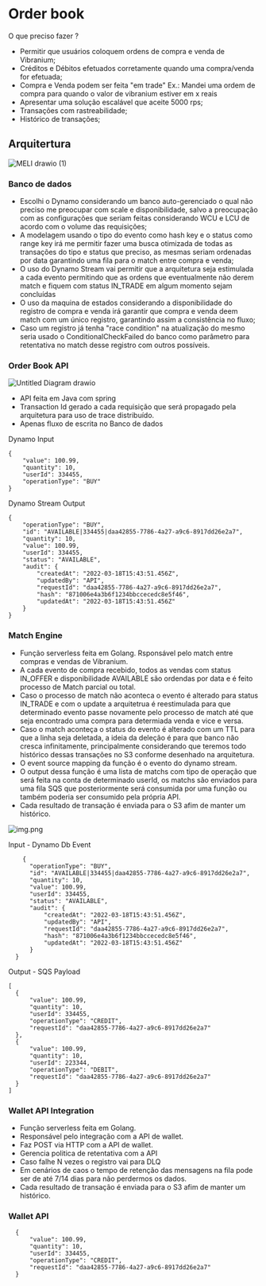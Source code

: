 # Order book

O que preciso fazer ?

- Permitir que usuários coloquem ordens de compra e venda de Vibranium;
- Créditos e Débitos efetuados corretamente quando uma compra/venda for efetuada;
- Compra e Venda podem ser feita "em trade" Ex.: Mandei uma ordem de compra para quando o valor de vibranium estiver em x reais
- Apresentar uma solução escalável que aceite 5000 rps;
- Transações com rastreabilidade;
- Histórico de transações;


## Arquitertura
![MELI drawio (1)](https://user-images.githubusercontent.com/12643220/159602408-f73da6b6-38b8-4f63-bdac-2151d4966901.png)

### Banco de dados

- Escolhi o Dynamo considerando um banco auto-gerenciado o qual não preciso me preocupar com scale e disponibilidade, salvo a preocupação com as configurações que seriam feitas considerando WCU e LCU de acordo com o volume das requisições;
- A modelagem usando o tipo do evento como hash key e o status como range key irá me permitir fazer uma busca otimizada de todas as transações do tipo e status que preciso, as mesmas seriam ordenadas por data garantindo uma fila para o match entre compra e venda;
- O uso do Dynamo Stream vai permitir que a arquitetura seja estimulada a cada evento permitindo que as ordens que eventualmente não derem match e fiquem com status IN_TRADE em algum momento sejam concluídas
- O uso da maquina de estados considerando a disponibilidade do registro de compra e venda irá garantir que compra e venda deem match com um único registro, garantindo assim a consistência no fluxo;
- Caso um registro já tenha "race condition" na atualização do mesmo seria usado o ConditionalCheckFailed do banco como parâmetro para retentativa no match desse registro com outros possíveis.

### Order Book API

![Untitled Diagram drawio](https://user-images.githubusercontent.com/12643220/159604280-63e1cc95-41b9-4994-8a89-f4ca1764f955.png)


- API feita em Java com spring
- Transaction Id gerado a cada requisição que será propagado pela arquitetura para uso de trace distribuído.
- Apenas fluxo de escrita no Banco de dados

Dynamo Input

    {
        "value": 100.99,
        "quantity": 10,
        "userId": 334455,
        "operationType": "BUY"
    }


Dynamo Stream Output

    {
        "operationType": "BUY",
        "id": "AVAILABLE|334455|daa42855-7786-4a27-a9c6-8917dd26e2a7",
        "quantity": 10,
        "value": 100.99,
        "userId": 334455,
        "status": "AVAILABLE",
        "audit": {
            "createdAt": "2022-03-18T15:43:51.456Z",
            "updatedBy": "API",
            "requestId": "daa42855-7786-4a27-a9c6-8917dd26e2a7",
            "hash": "871006e4a3b6f1234bbccecedc8e5f46",
            "updatedAt": "2022-03-18T15:43:51.456Z"
        }
    }

### Match Engine

- Função serverless feita em Golang. Rsponsável pelo match entre compras e vendas de Vibranium.
- A cada evento de compra recebido, todos as vendas com status IN_OFFER e disponibilidade AVAILABLE são ordendas por data e é feito processo de Match parcial ou total.
- Caso o processo de match não aconteca o evento é alterado para status IN_TRADE e com o update a arquitetrua é reestimulada para que determinado evento passe novamente pelo processo de match até que seja encontrado uma compra para determiada venda e vice e versa.
- Caso o match aconteça o status do evento é alterado com um TTL para que a linha seja deletada, a ideia da deleção é para que banco não cresca infinitamente, principalmente considerando que teremos todo histórico dessas transações no S3 conforme desenhado na arquitetura.
- O event source mapping da função é o evento do dynamo stream.
- O output dessa função é uma lista de matchs com tipo de operação que será feita na conta de determinado userId, os matchs são enviados para uma fila SQS que posteriormente será consumida por uma função ou também poderia ser consumido pela própria API.
- Cada resultado de transação é enviada para o S3 afim de manter um histórico.


![img.png](img.png)

Input - Dynamo Db Event

        {
          "operationType": "BUY",
          "id": "AVAILABLE|334455|daa42855-7786-4a27-a9c6-8917dd26e2a7",
          "quantity": 10,
          "value": 100.99,
          "userId": 334455,
          "status": "AVAILABLE",
          "audit": {
              "createdAt": "2022-03-18T15:43:51.456Z",
              "updatedBy": "API",
              "requestId": "daa42855-7786-4a27-a9c6-8917dd26e2a7",
              "hash": "871006e4a3b6f1234bbccecedc8e5f46",
              "updatedAt": "2022-03-18T15:43:51.456Z"
          }
      }

Output - SQS Payload

    [
      {
          "value": 100.99,
          "quantity": 10,
          "userId": 334455,
          "operationType": "CREDIT",
          "requestId": "daa42855-7786-4a27-a9c6-8917dd26e2a7"
      },
      {
          "value": 100.99,
          "quantity": 10,
          "userId": 223344,
          "operationType": "DEBIT",
          "requestId": "daa42855-7786-4a27-a9c6-8917dd26e2a7"
      }
    ]

### Wallet API Integration

- Função serverless feita em Golang. 
- Responsável pelo integração com a API de wallet.
- Faz POST via HTTP com a API de wallet.
- Gerencia politica de retentativa com a API
- Caso falhe N vezes o registro vai para DLQ
- Em cenários de caos o tempo de retenção das mensagens na fila pode ser de até 7/14 dias para não perdermos os dados.
- Cada resultado de transação é enviada para o S3 afim de manter um histórico.

### Wallet API

      {
          "value": 100.99,
          "quantity": 10,
          "userId": 334455,
          "operationType": "CREDIT",
          "requestId": "daa42855-7786-4a27-a9c6-8917dd26e2a7"
      }
